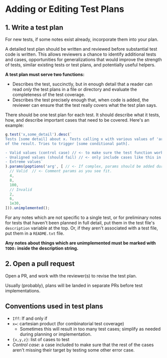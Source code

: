 # Adding or Editing Test Plans

## 1. Write a test plan

For new tests, if some notes exist already, incorporate them into your plan.

A detailed test plan should be written and reviewed before substantial test code is written.
This allows reviewers a chance to identify additional tests and cases, opportunities for
generalizations that would improve the strength of tests, similar existing tests or test plans,
and potentially useful helpers.

**A test plan must serve two functions:**

- Describes the test, succinctly, but in enough detail that a reader can read *only* the test
  plans in a file or directory and evaluate the completeness of the test coverage.
- Describes the test precisely enough that, when code is added, the reviewer can ensure that the
  test really covers what the test plan says.

There should be one test plan for each test. It should describe what it tests, how, and describe
important cases that need to be covered. Here's an example:

```ts
g.test('x,some_detail').desc(`
Tests [some detail] about x. Tests calling x with various values of 'arg' and checks correctness
of the result. Tries to trigger [some conditional path].

- Valid values (control case) // <- to make sure the test function works well).
- Unaligned values (should fail) // <- only include cases like this in validation tests)
- Extreme values`
).params(poptions('arg', [ // <- If complex, params should be added during implementation, instead of planning.
  // Valid  // <- Comment params as you see fit.
  4,
  8,
  100,
  // Invalid
  2,
  6,
  1e30,
])).unimplemented();
```

For any notes which are not specific to a single test, or for preliminary notes for tests that
haven't been planned in full detail, put them in the test file's `description` variable at
the top. Or, if they aren't associated with a test file, put them in a `README.txt` file.

**Any notes about things which are unimplemented must be marked with `TODO:` inside
the description string.**

## 2. Open a pull request

Open a PR, and work with the reviewer(s) to revise the test plan.

Usually (probably), plans will be landed in separate PRs before test implementations.

## Conventions used in test plans

- `Iff`: If and only if
- `x=`: cartesian product (for combinatorial test coverage)
    - Sometimes this will result in too many test cases; simplify as needed
      during planning or implementation.
- `{x,y,z}`: list of cases to test
- *Control case*: a case included to make sure that the rest of the cases aren't
  missing their target by testing some other error case.
